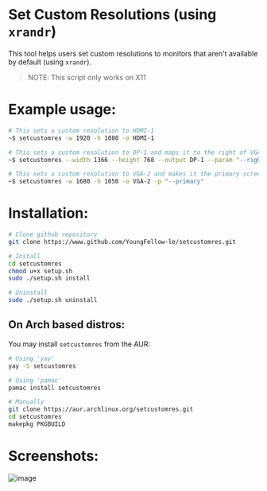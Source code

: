 # Set Custom Resolutions (using `xrandr`)
This tool helps users set custom resolutions to monitors that aren't available by default (using `xrandr`).
>NOTE: This script only works on X11
# Example usage:
```bash
# This sets a custom resolution to HDMI-1
~$ setcustomres -w 1920 -h 1080 -o HDMI-1

# This sets a custom resolution to DP-1 and maps it to the right of VGA-1
~$ setcustomres --width 1366 --height 768 --output DP-1 --param "--right-of VGA-1"

# This sets a custom resolution to VGA-2 and makes it the primary screen
~$ setcustomres -w 1680 -h 1050 -o VGA-2 -p "--primary"
```
# Installation:
```bash
# Clone github repository
git clone https://www.github.com/YoungFellow-le/setcustomres.git

# Install
cd setcustomres
chmod u+x setup.sh
sudo ./setup.sh install

# Uninstall
sudo ./setup.sh uninstall
```
## On Arch based distros:
You may install `setcustomres` from the AUR:
```bash
# Using 'yay'
yay -S setcustomres

# Using 'pamac'
pamac install setcustomres

# Manually
git clone https://aur.archlinux.org/setcustomres.git
cd setcustomres
makepkg PKGBUILD
```
# Screenshots:

![image](https://user-images.githubusercontent.com/79008923/213716302-a5ae9d7c-fd54-452d-8484-77207ab85d52.png)

